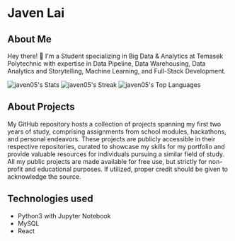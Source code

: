 # Javen Lai

## About Me
Hey there! 👋 I'm a Student specializing in Big Data & Analytics at Temasek Polytechnic with expertise in Data Pipeline, Data Warehousing, Data Analytics and Storytelling, Machine Learning, and Full-Stack Development.

![javen05's Stats](https://github-readme-stats.vercel.app/api?username=javen05&theme=tokyonight&show_icons=true&hide_border=true&count_private=true)
![javen05's Streak](https://github-readme-streak-stats.herokuapp.com/?user=javen05&theme=tokyonight&hide_border=true)
![javen05's Top Languages](https://github-readme-stats.vercel.app/api/top-langs/?username=javen05&theme=tokyonight&show_icons=true&hide_border=true&layout=compact)

## About Projects
My GitHub repository hosts a collection of projects spanning my first two years of study, comprising assignments from school modules, hackathons, and personal endeavors. These projects are publicly accessible in their respective repositories, curated to showcase my skills for my portfolio and provide valuable resources for individuals pursuing a similar field of study. All my public projects are made available for free use, but strictly for non-profit and educational purposes. If utilized, proper credit should be given to acknowledge the source.

## Technologies used
- Python3 with Jupyter Notebook
- MySQL
- React
